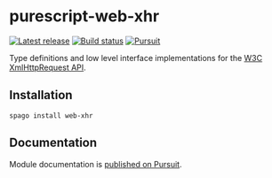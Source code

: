 # purescript-web-xhr

[![Latest release](http://img.shields.io/github/release/purescript-web/purescript-web-xhr.svg)](https://github.com/purescript-web/purescript-web-xhr/releases)
[![Build status](https://github.com/purescript-web/purescript-web-xhr/workflows/CI/badge.svg?branch=master)](https://github.com/purescript-web/purescript-web-xhr/actions?query=workflow%3ACI+branch%3Amaster)
[![Pursuit](https://pursuit.purescript.org/packages/purescript-web-xhr/badge)](https://pursuit.purescript.org/packages/purescript-web-xhr)

Type definitions and low level interface implementations for the [W3C XmlHttpRequest API](https://www.w3.org/TR/XMLHttpRequest/).

## Installation

```
spago install web-xhr
```

## Documentation

Module documentation is [published on Pursuit](http://pursuit.purescript.org/packages/purescript-web-xhr).
